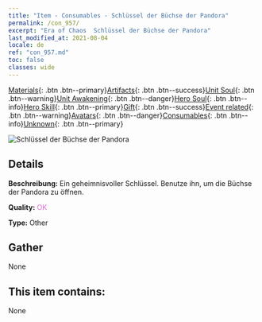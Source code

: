 ```yaml
---
title: "Item - Consumables - Schlüssel der Büchse der Pandora"
permalink: /con_957/
excerpt: "Era of Chaos  Schlüssel der Büchse der Pandora"
last_modified_at: 2021-08-04
locale: de
ref: "con_957.md"
toc: false
classes: wide
---
```

 [Materials](/ItemsDE/){: .btn .btn--primary}[Artifacts](/ItemsDE/Artifacts/){: .btn .btn--success}[Unit Soul](/ItemsDE/UnitSoul/){: .btn .btn--warning}[Unit Awakening](/ItemsDE/UnitAwakening/){: .btn .btn--danger}[Hero Soul](/ItemsDE/HeroSoul/){: .btn .btn--info}[Hero Skill](/ItemsDE/HeroSkill/){: .btn .btn--primary}[Gift](/ItemsDE/Gift/){: .btn .btn--success}[Event related](/ItemsDE/Events/){: .btn .btn--warning}[Avatars](/ItemsDE/Avatars/){: .btn .btn--danger}[Consumables](/ItemsDE/Consumables/){: .btn .btn--info}[Unknown](/ItemsDE/Unknown/){: .btn .btn--primary}

 ![Schlüssel der Büchse der Pandora](/images/t/i_40052.png)

## Details
 **Beschreibung:** Ein geheimnisvoller Schlüssel. Benutze ihn, um die Büchse der Pandora zu öffnen.

 **Quality:** <span style="color: #DA70D6">OK</span>

 **Type:** Other

## Gather

  None

## This item contains:

  None

